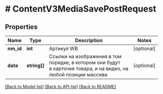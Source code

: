 # # ContentV3MediaSavePostRequest

## Properties

Name | Type | Description | Notes
------------ | ------------- | ------------- | -------------
**nm_id** | **int** | Артикул WB | [optional]
**data** | **string[]** | Ссылки на изображения в том порядке, в котором они будут в карточке товара, и на видео, на любой позиции массива | [optional]

[[Back to Model list]](../../README.md#models) [[Back to API list]](../../README.md#endpoints) [[Back to README]](../../README.md)
